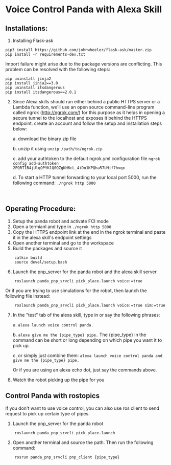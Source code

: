 # Voice Control Panda with Alexa Skill

## Installations:
1. Installing Flask-ask 
```
pip3 install https://github.com/johnwheeler/flask-ask/master.zip
pip install -r requirements-dev.txt
```
Import failure might arise due to the package versions are conflicting. This problem can be resolved with the following steps: 
```
pip uninstall jinja2
pip install jinja2==3.0
pip uninstall itsdangerous
pip install itsdangerous==2.0.1
```

2. Since Alexa skills should run either behind a public HTTPS server or a Lambda function, we'll use an open source command-line program called ngrok (http://ngrok.com/) for this purpose as it helps in opening a secure tunnel to the localhost and exposes it behind the HTTPS endpoint. 
create an account and follow the setup and installation steps below:
    
    a. download the binary zip file

    b. unzip it using ```unzip /path/to/ngrok.zip```

    c. add your authtoken to the default ngrok.yml configuration file
    ```ngrok config add-authtoken 2PQRT1B4jUlqQPYK1Q0QZgKH6cL_4iDn1KPQha57UHif7hvqx```
    
    d. To start a HTTP tunnel forwarding to your local port 5000, run the following command: ```./ngrok http 5000```

<br/>

## Operating Procedure:
1. Setup the panda robot and activate FCI mode
2. Open a termianl and type in ```./ngrok http 5000```
3. Copy the HTTPS endpoint link at the end in the ngrok terminal and paste it in the alexa skill's endpoint settings
4. Open another terminal and go to the workspace
5. Build the packages and source it
```
    catkin build
    source devel/setup.bash
```
6. Launch the pnp_server for the panda robot and the alexa skill server  

```
    roslaunch panda_pnp_srvcli pick_place.launch voice:=true
```


Or if you are trying to use simulations for the robot, then launch the following file instead:
```
    roslaunch panda_pnp_srvcli pick_place.launch voice:=true sim:=true
```

7. In the "test" tab of the alexa skill, type in or say the following phrases:

    a. ```alexa launch voice control panda.```

    b. ```alexa give me the {pipe_type} pipe.``` The {pipe_type} in the command can be short or long depending on which pipe you want it to pick up.

    c. or simply just combine them: ```alexa launch voice control panda and give me the {pipe_type} pipe.```

    Or if you are using an alexa echo dot, just say the commands above.

8. Watch the robot picking up the pipe for you





## Control Panda with rostopics

If you don't want to use voice control, you can also use ros client to send request to pick up certain type of pipes.

1. Launch the pnp_server for the panda robot
```
    roslaunch panda_pnp_srvcli pick_place.launch 
```

2. Open another terminal and source the path. Then run the following command:
```
    rosrun panda_pnp_srvcli pnp_client {pipe_type}
```

